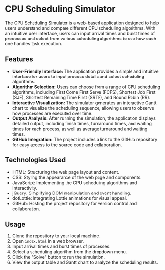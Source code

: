 # CPU Scheduling Simulator

The CPU Scheduling Simulator is a web-based application designed to help users understand and compare different CPU scheduling algorithms. With an intuitive user interface, users can input arrival times and burst times of processes and select from various scheduling algorithms to see how each one handles task execution.

## Features

- **User-Friendly Interface:** The application provides a simple and intuitive interface for users to input process details and select scheduling algorithms.
- **Algorithm Selection:** Users can choose from a range of CPU scheduling algorithms, including First Come First Serve (FCFS), Shortest Job First (SJF), Shortest Remaining Time First (SRTF), and Round Robin (RR).
- **Interactive Visualization:** The simulator generates an interactive Gantt chart to visualize the scheduling sequence, allowing users to observe how processes are executed over time.
- **Output Analysis:** After running the simulation, the application displays detailed output, including finish times, turnaround times, and waiting times for each process, as well as average turnaround and waiting times.
- **GitHub Integration:** The project includes a link to the GitHub repository for easy access to the source code and collaboration.

## Technologies Used

- HTML: Structuring the web page layout and content.
- CSS: Styling the appearance of the web page and components.
- JavaScript: Implementing the CPU scheduling algorithms and interactivity.
- jQuery: Simplifying DOM manipulation and event handling.
- dotLottie: Integrating Lottie animations for visual appeal.
- GitHub: Hosting the project repository for version control and collaboration.

## Usage

1. Clone the repository to your local machine.
2. Open `index.html` in a web browser.
3. Input arrival times and burst times of processes.
4. Select a scheduling algorithm from the dropdown menu.
5. Click the "Solve" button to run the simulation.
6. View the output table and Gantt chart to analyze the scheduling results.


